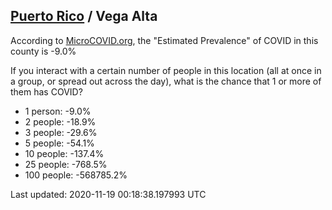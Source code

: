 
## [Puerto Rico](/united-states/puerto-rico) / Vega Alta

According to [MicroCOVID.org](http://microcovid.org),
the "Estimated Prevalence" of COVID in this county is -9.0%

If you interact with a certain number of people in this location
(all at once in a group, or spread out across the day), what is the chance that
1 or more of them has COVID?

- 1 person: -9.0%
- 2 people: -18.9%
- 3 people: -29.6%
- 5 people: -54.1%
- 10 people: -137.4%
- 25 people: -768.5%
- 100 people: -568785.2%

Last updated: 2020-11-19 00:18:38.197993 UTC
